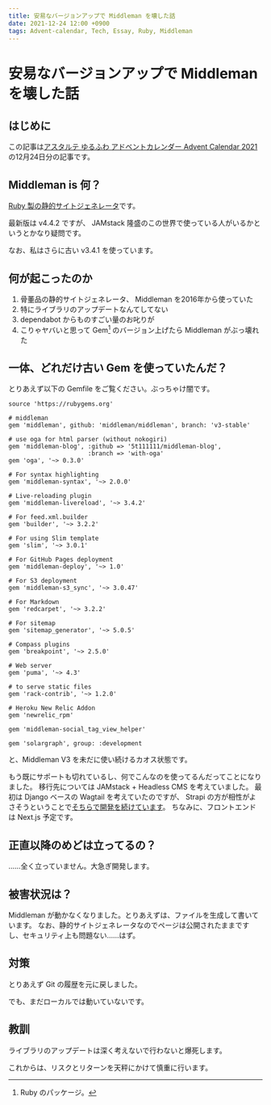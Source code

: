 ```yaml
---
title: 安易なバージョンアップで Middleman を壊した話
date: 2021-12-24 12:00 +0900
tags: Advent-calendar, Tech, Essay, Ruby, Middleman
---
```


# 安易なバージョンアップで Middleman を壊した話

## はじめに

この記事は[アスタルテ ゆるふわ アドベントカレンダー Advent Calendar 2021](https://adventar.org/calendars/6167)の12月24日分の記事です。

## Middleman is 何？

[Ruby 製の静的サイトジェネレータ](https://middlemanapp.com/)です。

最新版は v4.4.2 ですが、 JAMstack 隆盛のこの世界で使っている人がいるかというとかなり疑問です。

なお、私はさらに古い v3.4.1 を使っています。

## 何が起こったのか

1. 骨董品の静的サイトジェネレータ、 Middleman を2016年から使っていた
2. 特にライブラリのアップデートなんてしてない
3. dependabot からものすごい量のお叱りが
4. こりゃヤバいと思って Gem[^1] のバージョン上げたら Middleman がぶっ壊れた

[^1]: Ruby のパッケージ。

## 一体、どれだけ古い Gem を使っていたんだ？

とりあえず以下の Gemfile をご覧ください。ぶっちゃけ闇です。

``` Gemfile
source 'https://rubygems.org'

# middleman
gem 'middleman', github: 'middleman/middleman', branch: 'v3-stable'

# use oga for html parser (without nokogiri)
gem 'middleman-blog', :github => '5t111111/middleman-blog',
                      :branch => 'with-oga'
gem 'oga', '~> 0.3.0'

# For syntax highlighting
gem 'middleman-syntax', '~> 2.0.0'

# Live-reloading plugin
gem 'middleman-livereload', '~> 3.4.2'

# For feed.xml.builder
gem 'builder', '~> 3.2.2'

# For using Slim template
gem 'slim', '~> 3.0.1'

# For GitHub Pages deployment
gem 'middleman-deploy', '~> 1.0'

# For S3 deployment
gem 'middleman-s3_sync', '~> 3.0.47'

# For Markdown
gem 'redcarpet', '~> 3.2.2'

# For sitemap
gem 'sitemap_generator', '~> 5.0.5'

# Compass plugins
gem 'breakpoint', '~> 2.5.0'

# Web server
gem 'puma', '~> 4.3'

# to serve static files
gem 'rack-contrib', '~> 1.2.0'

# Heroku New Relic Addon
gem 'newrelic_rpm'

gem 'middleman-social_tag_view_helper'

gem 'solargraph', group: :development
```

と、Middleman V3 を未だに使い続けるカオス状態です。

もう既にサポートも切れているし、何でこんなのを使ってるんだってことになりました。
移行先については JAMstack + Headless CMS を考えていました。
最初は Django ベースの Wagtail を考えていたのですが、 Strapi の方が相性がよさそうということで[そちらで開発を続けています](https://github.com/huideyeren/huidetang)。
ちなみに、フロントエンドは Next.js 予定です。

## 正直以降のめどは立ってるの？

……全く立っていません。大急ぎ開発します。

## 被害状況は？

Middleman が動かなくなりました。とりあえずは、ファイルを生成して書いています。
なお、静的サイトジェネレータなのでページは公開されたままですし、セキュリティ上も問題ない……はず。

## 対策

とりあえず Git の履歴を元に戻しました。

でも、まだローカルでは動いていないです。

## 教訓

ライブラリのアップデートは深く考えないで行わないと爆死します。

これからは、リスクとリターンを天秤にかけて慎重に行います。